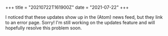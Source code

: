 +++
title = "20210722T161900Z"
date  = "2021-07-22"
+++

I noticed that these updates show up in the (Atom) news feed, but they link to an error page. Sorry! I'm still working on the updates feature and will hopefully resolve this problem soon.
